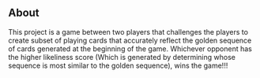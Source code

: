 ## About 
This project is a game between two players that challenges the players to create subset of playing cards that accurately reflect the golden sequence of cards generated at the beginning of the game. Whichever opponent has the higher likeliness score (Which is generated by determining whose sequence is most similar to the golden sequence), wins the game!!!
